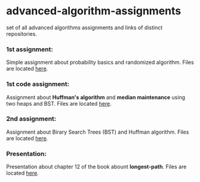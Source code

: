 # advanced-algorithm-assignments
set of all advanced algorithms assignments and links of distinct repositories.
<br/>


### 1st assignment:
Simple assignment about probability basics and randomized algorithm. Files are located [here](https://github.com/ParsaMohammadpour/advanced-algorithm-assignments/tree/main/1st-Assignment).
<br/>

### 1st code assignment:
Assignment about **Huffman's algorithm** and **median maintenance** using two heaps and BST. Files are located [here](https://github.com/ParsaMohammadpour/advanced-algorithm-assignments/tree/main/1st-Code-Assignment).
<br/>

### 2nd assignment:
Assignment about Birary Search Trees (BST) and Huffman algorithm. Files are located [here](https://github.com/ParsaMohammadpour/advanced-algorithm-assignments/tree/main/2nd-Assignment).
<br/>

### Presentation:
Presentation about chapter 12 of the book abount **longest-path**. Files are located [here](https://github.com/ParsaMohammadpour/advanced-algorithm-assignments/tree/main/presentation).
